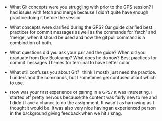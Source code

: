 * What Git concepts were you struggling with prior to the GPS session?
I had issues with fetch and merge because I didn't quite have enough practice doing it before the session.

* What concepts were clarified during the GPS?
Our guide clarified best practices for commit messages as well as the commands for 'fetch' and 'merge', when it should be used and how the git pull command is a combination of both.

* What questions did you ask your pair and the guide?
When did you graduate from Dev Bootcamp?
What does he do now?
Best practices for commit messages
Themes for terminal to have better color 

* What still confuses you about Git?
I think I mostly just need the practice. I understand the commands, but I sometimes get confused about which to use. 

* How was your first experience of pairing in a GPS?
It was interesting. I started off pretty nervous because the content was fairly new to me and I didn't have a chance to do the assignment. It wasn't as harrowing as I thought it would be. It was also very nice having an experienced person in the background giving feedback when we hit a snag. 